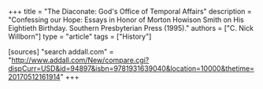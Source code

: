 +++
title = "The Diaconate: God's Office of Temporal Affairs"
description = "Confessing our Hope: Essays in Honor of Morton Howison Smith on His Eightieth Birthday. Southern Presbyterian Press (1995)."
authors = ["C. Nick Willborn"]
type = "article"
tags = ["History"]

[sources]
"search addall.com" = "http://www.addall.com/New/compare.cgi?dispCurr=USD&id=94897&isbn=9781931639040&location=10000&thetime=20170512161914"
+++

